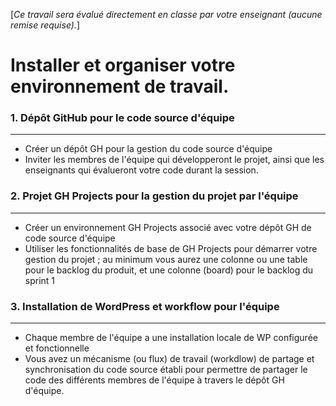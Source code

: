 [*Ce travail sera évalué directement en classe par votre enseignant (aucune remise requise).*]

# Installer et organiser votre environnement de travail.

### 1. Dépôt GitHub pour le code source d'équipe
--- 
- Créer un dépôt GH pour la gestion du code source d'équipe
- Inviter les membres de l'équipe qui développeront le projet, ainsi que les enseignants qui évalueront votre code durant la session.

### 2. Projet GH Projects pour la gestion du projet par l'équipe
--- 
- Créer un environnement GH Projects associé avec votre dépôt GH de code source d'équipe
- Utiliser les fonctionnalités de base de GH Projects pour démarrer votre gestion du projet ; au minimum vous aurez une colonne ou une table pour le backlog du produit, et une colonne (board) pour le backlog du sprint 1 

### 3. Installation de WordPress et workflow pour l'équipe
--- 
- Chaque membre de l'équipe a une installation locale de WP configurée et fonctionnelle
- Vous avez un mécanisme (ou flux) de travail (workdlow) de partage et synchronisation du code source établi pour permettre de partager le code des différents membres de l'équipe à travers le dépôt GH d'équipe.